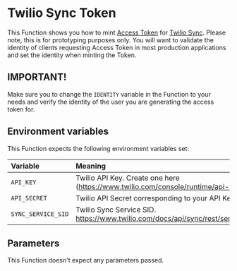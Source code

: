 # Twilio Sync Token

This Function shows you how to mint [Access Token](https://www.twilio.com/docs/iam/access-tokens) for [Twilio Sync](https://www.twilio.com/sync). Please note, this is for prototyping purposes only. You will want to validate the identity of clients requesting Access Token in most production applications and set the identity when minting the Token.

## IMPORTANT!

Make sure you to change the `IDENTITY` variable in the Function to your needs and verify the identity of the user you are generating the access token for.

## Environment variables

This Function expects the following environment variables set:

| Variable           | Meaning                                                                           | Required |
| :----------------- | :-------------------------------------------------------------------------------- | :------- |
| `API_KEY`          | Twilio API Key. Create one here (https://www.twilio.com/console/runtime/api-keys) | Yes      |
| `API_SECRET`       | Twilio API Secret corresponding to your API Key                                   | Yes      |
| `SYNC_SERVICE_SID` | Twilio Sync Service SID. https://www.twilio.com/docs/api/sync/rest/services       | Yes      |

## Parameters

This Function doesn't expect any parameters passed.
